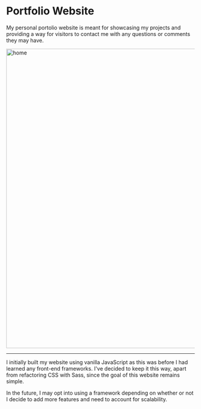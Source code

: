 # Portfolio Website

My personal portolio website is meant for showcasing my projects and providing a way for visitors to contact me with any questions or comments they may have.

<img src="https://user-images.githubusercontent.com/43523243/145460176-81779ded-67ae-4378-9f25-6a2ce4a0df86.png" alt="home" width="800">

---

I initially built my website using vanilla JavaScript as this was before I had learned any front-end frameworks. I've decided to keep it this way, apart from refactoring CSS with Sass, since the goal of this website remains simple.

In the future, I may opt into using a framework depending on whether or not I decide to add more features and need to account for scalability.
